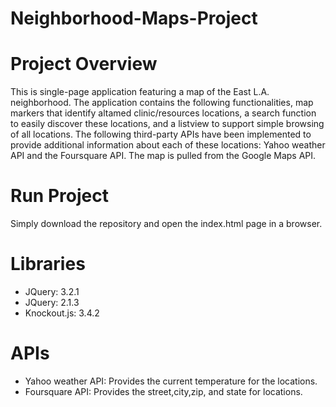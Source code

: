 # Neighborhood-Maps-Project
# Project Overview
This is single-page application featuring a map of the East L.A. neighborhood. The application contains the following functionalities, map markers that identify altamed clinic/resources locations, a search function to easily discover these locations, and a listview to support simple browsing of all locations. The following third-party APIs have been implemented to provide additional information about each of these locations: Yahoo weather API and the Foursquare API. The map is pulled from the Google Maps API.

# Run Project
Simply download the repository and open the index.html page in a browser.

# Libraries
- JQuery: 3.2.1
- JQuery: 2.1.3
- Knockout.js: 3.4.2

# APIs
- Yahoo weather API: Provides the current temperature for the locations.
- Foursquare API: Provides the street,city,zip, and state for locations.

